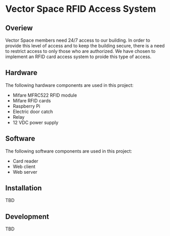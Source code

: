 # Vector Space RFID Access System
## Overiew
Vector Space members need 24/7 access to our building. In order to provide this level of access and to keep the building secure, there is a need to restrict access to only those who are authorized. We have chosen to implement an RFID card access system to proide this type of access.

## Hardware
The following hardware components are used in this project:
 * Mifare MFRC522 RFID module
 * Mifare RFID cards
 * Raspberry Pi
 * Electric door catch
 * Relay
 * 12 VDC power supply

## Software
The following software components are used in this project:
 * Card reader
 * Web client
 * Web server

## Installation
TBD

## Development
TBD
